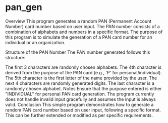 # pan_gen
Overview
This program generates a random PAN (Permanent Account Number) card number based on user input. The PAN number consists of a combination of alphabets and numbers in a specific format. The purpose of this program is to simulate the generation of a PAN card number for an individual or an organization.

Structure of the PAN Number
The PAN number generated follows this structure:

The first 3 characters are randomly chosen alphabets.
The 4th character is derived from the purpose of the PAN card (e.g., 'P' for personal/individual).
The 5th character is the first letter of the name provided by the user.
The next 4 characters are randomly generated digits.
The last character is a randomly chosen alphabet.
Notes
Ensure that the purpose entered is either "INDIVIDUAL" for personal PAN card generation.
The program currently does not handle invalid input gracefully and assumes the input is always valid.
Conclusion
This simple program demonstrates how to generate a random PAN card number based on user input, following a specific format. This can be further extended or modified as per specific requirements.
